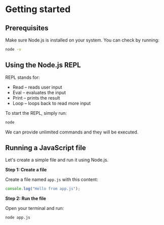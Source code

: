 # Getting started

## Prerequisites

Make sure Node.js is installed on your system. You can check by running:

```bash
node -v
```

## Using the Node.js REPL

REPL stands for:

- Read – reads user input
- Eval – evaluates the input
- Print – prints the result
- Loop – loops back to read more input

To start the REPL, simply run:

```bash
node
```

We can provide unlimited commands and they will be executed.

## Running a JavaScript file

Let's create a simple file and run it using Node.js.

**Step 1: Create a file**

Create a file named `app.js` with this content:

```js
console.log("Hello from app.js");
```

**Step 2: Run the file**

Open your terminal and run:

```bash
node app.js
```
